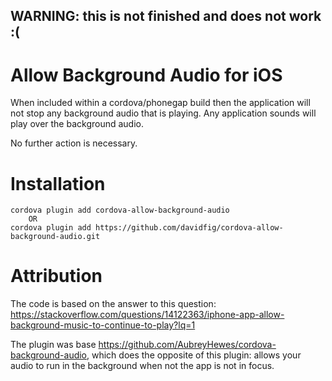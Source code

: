 ## WARNING: this is not finished and does not work :(

# Allow Background Audio for iOS

When included within a cordova/phonegap build then the application will not stop any background audio that is playing. Any application sounds will play over the background audio.

No further action is necessary.

# Installation

    cordova plugin add cordova-allow-background-audio
        OR
    cordova plugin add https://github.com/davidfig/cordova-allow-background-audio.git

# Attribution

The code is based on the answer to this question: https://stackoverflow.com/questions/14122363/iphone-app-allow-background-music-to-continue-to-play?lq=1

The plugin was base  https://github.com/AubreyHewes/cordova-background-audio, which does the opposite of this plugin: allows your audio to run in the background when not the app is not in focus.